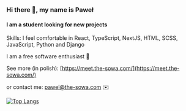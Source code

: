 ### Hi there 👋, my name is Paweł
#### I am a student looking for new projects

Skills: I feel comfortable in React, TypeScript, NextJS, HTML, SCSS, JavaScript, Python and Django

I am a free software enthusiast 🐧

See more (in polish): [https://meet.the-sowa.com/](https://meet.the-sowa.com/)

or contact me: pawel@the-sowa.com ✉️

[![Top Langs](https://github-readme-stats-r4g9rr4h9.vercel.app/api/top-langs/?username=Onxi95&layout=compact&theme=react)](Onxi95/github-readme-stats)
